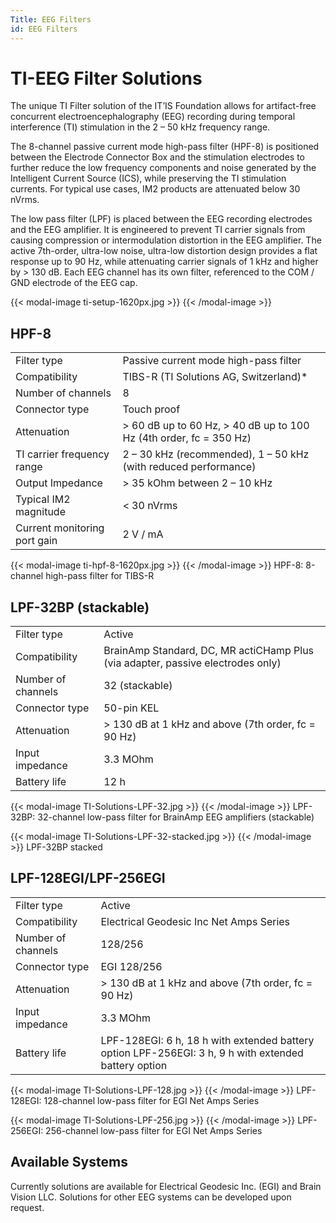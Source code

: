 ```yaml
---
Title: EEG Filters
id: EEG Filters
---
```

# TI-EEG Filter Solutions

The unique TI Filter solution of the IT’IS Foundation allows for artifact-free concurrent electroencephalography (EEG) recording during temporal interference (TI) stimulation in the 2 – 50 kHz frequency range. 

The 8-channel passive current mode high-pass filter (HPF-8) is positioned between the Electrode Connector Box and the stimulation electrodes to further reduce the low frequency components and noise generated by the Intelligent Current Source (ICS), while preserving the TI stimulation currents. For typical use cases, IM2 products are attenuated below 30 nVrms. 

The low pass filter (LPF) is placed between the EEG recording electrodes and the EEG amplifier. It is engineered to prevent TI carrier signals from causing compression or intermodulation distortion in the EEG amplifier. The active 7th-order, ultra-low noise, ultra-low distortion design provides a flat response up to 90 Hz, while attenuating carrier signals of 1 kHz and higher by > 130 dB. Each EEG channel has its own filter, referenced to the COM / GND electrode of the EEG cap.

{{< modal-image ti-setup-1620px.jpg >}}
{{< /modal-image >}}


## HPF-8

|    |            |
|:-----------|:------------|
|Filter type|Passive current mode high-pass filter |
|Compatibility|TIBS-R (TI Solutions AG, Switzerland)* |
|Number of channels|8 |
|Connector type|Touch proof |
|Attenuation|> 60 dB up to 60 Hz, > 40 dB up to 100 Hz (4th order, fc = 350 Hz) |
|TI carrier frequency range|2 – 30 kHz (recommended), 1 – 50 kHz (with reduced performance) |
|Output Impedance|> 35 kOhm between 2 – 10 kHz |
|Typical IM2 magnitude|< 30 nVrms |
|Current monitoring port gain|2 V / mA |

{{< modal-image ti-hpf-8-1620px.jpg >}}
{{< /modal-image >}}
HPF-8: 8-channel high-pass filter for TIBS-R


## LPF-32BP (stackable)

|    |            |
|:-----------|:------------|
|Filter type|Active |
|Compatibility|BrainAmp Standard, DC, MR actiCHamp Plus (via adapter, passive electrodes only) |
|Number of channels|32 (stackable) |
|Connector type|50-pin KEL |
|Attenuation|> 130 dB at 1 kHz and above (7th order, fc = 90 Hz) |
|Input impedance|3.3 MOhm |
|Battery life|12 h |

{{< modal-image TI-Solutions-LPF-32.jpg >}}
{{< /modal-image >}}
LPF-32BP: 32-channel low-pass filter for BrainAmp EEG amplifiers (stackable)

{{< modal-image TI-Solutions-LPF-32-stacked.jpg >}}
{{< /modal-image >}}
LPF-32BP stacked


## LPF-128EGI/LPF-256EGI

|    |            |
|:-----------|:------------|
|Filter type|Active |
|Compatibility|Electrical Geodesic Inc Net Amps Series |
|Number of channels|128/256 |
|Connector type|EGI 128/256 |
|Attenuation|> 130 dB at 1 kHz and above (7th order, fc = 90 Hz) |
|Input impedance|3.3 MOhm |
|Battery life|LPF-128EGI: 6 h, 18 h with extended battery option LPF-256EGI: 3 h, 9 h with extended battery option |

{{< modal-image TI-Solutions-LPF-128.jpg >}}
{{< /modal-image >}}
LPF-128EGI: 128-channel low-pass filter for EGI Net Amps Series

{{< modal-image TI-Solutions-LPF-256.jpg >}}
{{< /modal-image >}}
LPF-256EGI: 256-channel low-pass filter for EGI Net Amps Series


## Available Systems
Currently solutions are available for Electrical Geodesic Inc. (EGI) and Brain Vision LLC. Solutions for other EEG systems can be developed upon request.
